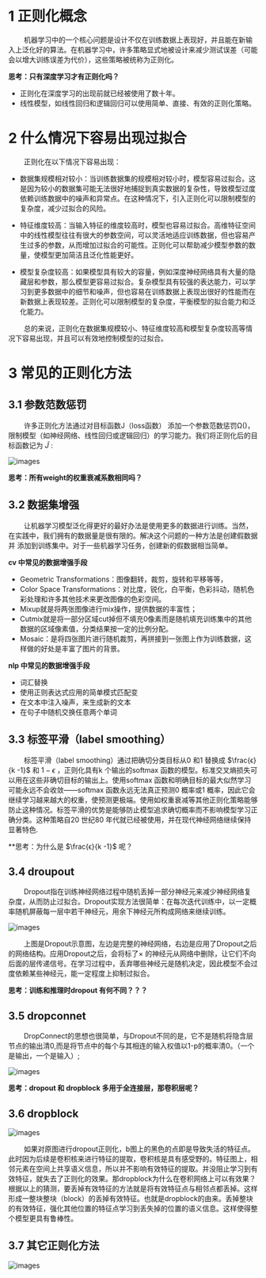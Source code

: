 # 1 正则化概念
&nbsp;&nbsp;&nbsp;&nbsp;&nbsp;&nbsp;&nbsp;&nbsp;机器学习中的一个核心问题是设计不仅在训练数据上表现好，并且能在新输入上泛化好的算法。在机器学习中，许多策略显式地被设计来减少测试误差（可能会以增大训练误差为代价），这些策略被统称为正则化。<br>

**思考：只有深度学习才有正则化吗？** <br>

- 正则化在深度学习的出现前就已经被使用了数十年。<br>
- 线性模型，如线性回归和逻辑回归可以使用简单、直接、有效的正则化策略。<br>

# 2 什么情况下容易出现过拟合
&nbsp;&nbsp;&nbsp;&nbsp;&nbsp;&nbsp;&nbsp;&nbsp;正则化在以下情况下容易出现：<br>

- 数据集规模相对较小：当训练数据集的规模相对较小时，模型容易过拟合。这是因为较小的数据集可能无法很好地捕捉到真实数据的复杂性，导致模型过度依赖训练数据中的噪声和异常点。在这种情况下，引入正则化可以限制模型的复杂度，减少过拟合的风险。<br>

- 特征维度较高：当输入特征的维度较高时，模型也容易过拟合。高维特征空间中的线性模型往往有很大的参数空间，可以灵活地适应训练数据，但也容易产生过多的参数，从而增加过拟合的可能性。正则化可以帮助减少模型参数的数量，使模型更加简洁且泛化性能更好。<br>

- 模型复杂度较高：如果模型具有较大的容量，例如深度神经网络具有大量的隐藏层和参数，那么模型更容易过拟合。复杂模型具有较强的表达能力，可以学习到更多数据中的细节和噪声，但也容易在训练数据上表现出很好的性能而在新数据上表现较差。正则化可以限制模型的复杂度，平衡模型的拟合能力和泛化能力。<br>

&nbsp;&nbsp;&nbsp;&nbsp;&nbsp;&nbsp;&nbsp;&nbsp;总的来说，正则化在数据集规模较小、特征维度较高和模型复杂度较高等情况下容易出现，并且可以有效地控制模型的过拟合。<br>

# 3 常见的正则化方法

## 3.1 参数范数惩罚
&nbsp;&nbsp;&nbsp;&nbsp;&nbsp;&nbsp;&nbsp;&nbsp;许多正则化方法通过对目标函数J（loss函数） 添加一个参数范数惩罚Ω()，限制模型（如神经网络、线性回归或逻辑回归）的学习能力。我们将正则化后的目标函数记为 $\tilde{J}$ : <br>

![images](https://coderethan-1327000741.cos.ap-chengdu.myqcloud.com/blog-pics/figure1.png)

**思考：所有weight的权重衰减系数相同吗？** <br>

## 3.2 数据集增强
&nbsp;&nbsp;&nbsp;&nbsp;&nbsp;&nbsp;&nbsp;&nbsp;让机器学习模型泛化得更好的最好办法是使用更多的数据进行训练。当然，在实践中，我们拥有的数据量是很有限的。解决这个问题的一种方法是创建假数据并
添加到训练集中。对于一些机器学习任务，创建新的假数据相当简单。<br>

**cv 中常见的数据增强手段** <br>
- Geometric Transformations：图像翻转，裁剪，旋转和平移等等，
- Color Space Transformations：对比度，锐化，白平衡，色彩抖动，随机色彩处理和许多其他技术来更改图像的色彩空间。
- Mixup就是将两张图像进行mix操作，提供数据的丰富性；
- Cutmix就是将一部分区域cut掉但不填充0像素而是随机填充训练集中的其他数据的区域像素值，分类结果按一定的比例分配。
- Mosaic：是将四张图片进行随机裁剪，再拼接到一张图上作为训练数据，这样做的好处是丰富了图片的背景。

**nlp 中常见的数据增强手段** <br>
- 词汇替换
- 使用正则表达式应用的简单模式匹配变
- 在文本中注入噪声，来生成新的文本
- 在句子中随机交换任意两个单词

## 3.3 标签平滑（label smoothing）
&nbsp;&nbsp;&nbsp;&nbsp;&nbsp;&nbsp;&nbsp;&nbsp;标签平滑（label smoothing）通过把确切分类目标从0 和1 替换成 $\frac{ϵ}{k -1}$ 和 $1 - ϵ$ ，正则化具有k 个输出的softmax 函数的模型。标准交叉熵损失可以用在这些非确切目标的输出上。使用softmax 函数和明确目标的最大似然学习可能永远不会收敛——softmax 函数永远无法真正预测0 概率或1 概率，因此它会继续学习越来越大的权重，使预测更极端。使用如权重衰减等其他正则化策略能够防止这种情况。标签平滑的优势是能够防止模型追求确切概率而不影响模型学习正确分类。这种策略自20 世纪80 年代就已经被使用，并在现代神经网络继续保持显著特色.<br>

**思考：为什么是 $\frac{ϵ}{k -1}$ 呢？

## 3.4 droupout
&nbsp;&nbsp;&nbsp;&nbsp;&nbsp;&nbsp;&nbsp;&nbsp;Dropout指在训练神经网络过程中随机丢掉一部分神经元来减少神经网络复杂度，从而防止过拟合。Dropout实现方法很简单：在每次迭代训练中，以一定概率随机屏蔽每一层中若干神经元，用余下神经元所构成网络来继续训练。 <br>

![images](https://coderethan-1327000741.cos.ap-chengdu.myqcloud.com/blog-pics/figure2.png)

&nbsp;&nbsp;&nbsp;&nbsp;&nbsp;&nbsp;&nbsp;&nbsp;上图是Dropout示意图，左边是完整的神经网络，右边是应用了Dropout之后的网络结构。应用Dropout之后，会将标了× 的神经元从网络中删除，让它们不向后面的层传递信号。在学习过程中，丢弃哪些神经元是随机决定，因此模型不会过度依赖某些神经元，能一定程度上抑制过拟合。<br>

**思考：训练和推理时dropout 有何不同？？？** <br>

## 3.5 dropconnet
&nbsp;&nbsp;&nbsp;&nbsp;&nbsp;&nbsp;&nbsp;&nbsp;DropConnect的思想也很简单，与Dropout不同的是，它不是随机将隐含层节点的输出清0,而是将节点中的每个与其相连的输入权值以1-p的概率清0。（一个是输出，一个是输入）;

![images](https://coderethan-1327000741.cos.ap-chengdu.myqcloud.com/blog-pics/figure3.png)

**思考：dropout 和 dropblock 多用于全连接层，那卷积层呢？** <br>


## 3.6 dropblock

![images](https://coderethan-1327000741.cos.ap-chengdu.myqcloud.com/blog-pics/figure4.png)

&nbsp;&nbsp;&nbsp;&nbsp;&nbsp;&nbsp;&nbsp;&nbsp;如果对原图进行dropout正则化，b图上的黑色的点即是导致失活的特征点。此时因为后续是卷积核来进行特征的提取，卷积核是具有感受野的。特征图上，相邻元素在空间上共享语义信息，所以并不影响有效特征的提取。并没阻止学习到有效特征，就失去了正则化的效果。那dropblock为什么在卷积网络上可以有效果？根据以上的猜测，要丢掉有效特征的方法就是将有效特征点与相邻点都丢掉。这样形成一整块整块（block）的丢掉有效特征。也就是dropblock的由来。丢掉整块的有效特征，强化其他位置的特征点学习到丢失掉的位置的语义信息。这样使得整个模型更具有鲁棒性。<br>

## 3.7 其它正则化方法

![images](https://coderethan-1327000741.cos.ap-chengdu.myqcloud.com/blog-pics/figure5.png)
